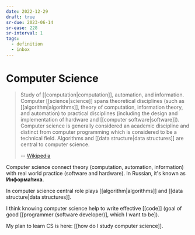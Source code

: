 ```yaml
---
date: 2022-12-29
draft: true
sr-due: 2023-06-14
sr-ease: 228
sr-interval: 1
tags:
  - definition
  - inbox
---
```


# Computer Science

> Study of [[computation|computation]], automation, and information. Computer
> [[science|science]] spans theoretical disciplines (such as
> [[algorithm|algorithms]], theory of computation, information theory, and
> automation) to practical disciplines (including the design and implementation
> of hardware and [[computer software|software]]). Computer science is generally
> considered an academic discipline and distinct from computer programming which
> is considered to be a technical field. Algorithms and
> [[data structure|data structures]] are central to computer science.
>
> -- [Wikipedia](https://en.wikipedia.org/wiki/Computer_science)

Computer science connect theory (computation, automation, information) with real
world practice (software and hardware). In Russian, it's known as
**Информа́тика**.

In computer science central role plays [[algorithm|algorithms]] and
[[data structure|data structures]].

I think knowing computer science help to write effective [[code]] (goal of good
[[programmer (software developer)], which I want to be]).

My plan to learn CS is here: [[how do I study computer science]].
